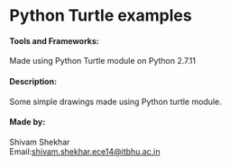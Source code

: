 # Python Turtle examples

#### Tools and Frameworks:
Made using Python Turtle module on Python 2.7.11

#### Description:
Some simple drawings made using Python turtle module.

#### Made by:
Shivam Shekhar  
Email:shivam.shekhar.ece14@itbhu.ac.in
